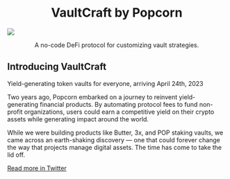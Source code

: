 <p align="center">
  <h1 align="center">VaultCraft by Popcorn</h1>
  <picture>
    <img src="./assets/vc-intro.gif"/>
  </picture>
  <p align="center">
    A no-code DeFi protocol for customizing vault strategies.
  </p>
</p>

## Introducing VaultCraft

Yield-generating token vaults for everyone, arriving April 24th, 2023

Two years ago, Popcorn embarked on a journey to reinvent yield-generating financial products. By automating protocol fees to fund non-profit organizations, users could earn a competitive yield on their crypto assets while generating impact around the world.

While we were building products like Butter, 3x, and POP staking vaults, we came across an earth-shaking discovery — one that could forever change the way that projects manage digital assets. The time has come to take the lid off.

[Read more in Twitter](https://twitter.com/Popcorn_DAO/status/1647952149043638274)
